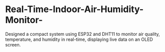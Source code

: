 # Real-Time-Indoor-Air-Humidity-Monitor-
Designed a compact system using ESP32 and DHT11 to monitor air quality, temperature, and humidity in real-time, displaying live data on an OLED screen.

